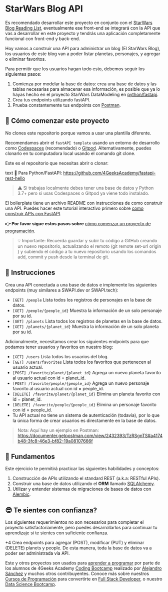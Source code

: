 <!--hide-->
# StarWars Blog API
<!--endhide--> 

Es recomendado desarrollar este proyecto en conjunto con el [StarWars Blog Reading List](https://github.com/breatheco-de/exercise-starwars-blog-reading-list), eventualmente ese front-end se integrará con la API que vas a desarrollar en este proyecto y tendrás una aplicación completamente funcional con front-end y back-end.

Hoy vamos a construir una API para administrar un blog (El StarWars Blog), los usuarios de este blog van a poder listar planetas, personajes, y agregar o eliminar favoritos.

Para permitir que los usuarios hagan todo esto, debemos seguir los siguientes pasos:

1. Comienza por modelar la base de datos: crea una base de datos y las tablas necesarias para almacenar esa información, es posible que ya lo hayas hecho en el proyecto StarWars DataModeling en [python/fastapi](https://github.com/breatheco-de/exercise-starwars-data-modeling).
2. Crea tus endpoints utilizando fastAPI.
3. Prueba constantemente tus endpoints con [Postman](https://www.postman.com/).

## 🌱 Cómo comenzar este proyecto

No clones este repositorio porque vamos a usar una plantilla diferente.

Recomendamos abrir el `fastAPI template` usando un entorno de desarrollo como [Codespaces](https://4geeks.com/es/lesson/tutorial-de-github-codespaces) (recomendado) o [Gitpod](https://4geeks.com/es/lesson/como-utilizar-gitpod). Alternativamente, puedes clonarlo en tu computadora local usando el comando git clone.

Este es el repositorio que necesitas abrir o clonar:

text
🐍 Para Python/FastAPI:
https://github.com/4GeeksAcademy/fastapi-rest-hello


> ⚠ Si trabajas localmente debes tener una base de datos y Python 3.7+ pero si usas Codespaces o Gitpod ya viene todo instalado.

El boilerplate tiene un archivo README con instrucciones de como construir una API. Puedes hacer este tutorial interactivo primero sobre [como construir APIs con FastAPI](https://github.com/breatheco-de/python-fast-api-tutorial).

**👉 Por favor sigue estos pasos sobre** [cómo comenzar un proyecto de programación](https://4geeks.com/es/lesson/como-comenzar-un-proyecto-de-codificacion).

> 💡 Importante: Recuerda guardar y subir tu código a GitHub creando un nuevo repositorio, actualizando el remoto (git remote set-url origin <your new url>) y subiendo el código a tu nuevo repositorio usando los comandos add, commit y push desde la terminal de git.

## 📝 Instrucciones

Crea una API conectada a una base de datos e implemente los siguientes endpoints (muy similares a SWAPI.dev or SWAPI.tech):

- `[GET] /people` Lista todos los registros de personajes en la base de datos.
- `[GET] /people/{people_id}` Muestra la información de un solo personaje por su id.
- `[GET] /planets` Lista todos los registros de planetas en la base de datos.
- `[GET] /planets/{planet_id}` Muestra la información de un solo planeta por su id.

Adicionalmente, necesitamos crear los siguientes endpoints para que podamos tener usuarios y favoritos en nuestro blog:

- `[GET] /users` Lista todos los usuarios del blog.
- `[GET] /users/favorites` Lista todos los favoritos que pertenecen al usuario actual.
- `[POST] /favorite/planet/{planet_id}` Agrega un nuevo planeta favorito al usuario actual con id = planet_id.
- `[POST] /favorite/people/{people_id}` Agrega un nuevo personaje favorito al usuario actual con id = people_id.
- `[DELETE] /favorite/planet/{planet_id}` Elimina un planeta favorito con id = planet_id.
- `[DELETE] /favorite/people/{people_id}` Elimina un personaje favorito con id = people_id.
- Tu API actual no tiene un sistema de autenticación (todavía), por lo que la única forma de crear usuarios es directamente en la base de datos.

> Nota: Aquí hay un ejemplo en Postman: https://documenter.getpostman.com/view/2432393/TzRSgnTS#a4174b48-3fc8-46e3-bf82-19a08107666f

## 📖 Fundamentos

Este ejercicio te permitirá practicar las siguientes habilidades y conceptos:

1. Construcción de APIs utilizando el standard REST (a.k.a: RESTful APIs).
2. Construir una base de datos utilizando el **ORM** llamado [SQLAlchemy](https://www.sqlalchemy.org/).
3. Utilizar y entender sistemas de migraciones de bases de datos con [Alembic](https://alembic.sqlalchemy.org/en/latest/).

## 😎 Te sientes con confianza?

Los siguientes requerimientos no son necesarios para completar el proyecto satisfactoriamente, pero puedes desarrollarlos para continuar tu aprendizaje si te sientes con suficiente confianza.

+4 Crea endpoints para agregar (POST), modificar (PUT) y eliminar (DELETE) planets y people. De esta manera, toda la base de datos va a poder ser administrada vía API.

Este y otros proyectos son usados para [aprender a programar](https://4geeksacademy.com/es/aprender-a-programar/aprender-a-programar-desde-cero) por parte de los alumnos de 4Geeks Academy [Coding Bootcamp](https://4geeksacademy.com/us/coding-bootcamp) realizado por [Alejandro Sánchez](https://twitter.com/alesanchezr) y muchos otros contribuyentes. Conoce más sobre nuestros [Cursos de Programación](https://4geeksacademy.com/es/curso-de-programacion-desde-cero?lang=es) para convertirte en [Full Stack Developer](https://4geeksacademy.com/es/coding-bootcamps/desarrollador-full-stack/?lang=es), o nuestro [Data Science Bootcamp](https://4geeksacademy.com/es/coding-bootcamps/curso-datascience-machine-learning).